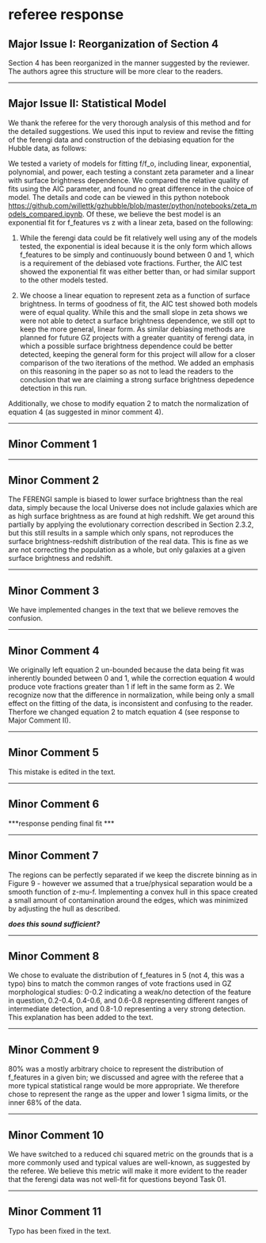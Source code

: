 referee response
==========
Major Issue I: Reorganization of Section 4
------------------------------------------
Section 4 has been reorganized in the manner suggested by the reviewer. The authors agree this structure will be more clear to the readers. 

------------------------------------------
Major Issue II: Statistical Model
------------------------------------------

We thank the referee for the very thorough analysis of this method and for the detailed suggestions. We used this input to review and revise the fitting of the ferengi data and construction of the debiasing equation for the Hubble data, as follows:

We tested a variety of models for fitting f/f_o, including linear, exponential, polynomial, and power, each testing a constant zeta parameter and a linear with surface brightness dependence. We compared the relative quality of fits using the AIC parameter, and found no great difference in the choice of model. The details and code can be viewed in this python notebook https://github.com/willettk/gzhubble/blob/master/python/notebooks/zeta_models_compared.ipynb. Of these, we believe the best model is an exponential fit for f_features vs z with a linear zeta, based on the following:

1) While the ferengi data could be fit relatively well using any of the models tested, the exponential is ideal because it is the only form which allows f_features to be simply and continuously bound between 0 and 1, which is a requirement of the debiased vote fractions. Further, the AIC test showed the exponential fit was either better than, or had similar support to the other models tested. 


2) We choose a linear equation to represent zeta as a function of surface brightness. In terms of goodness of fit, the AIC test showed both models were of equal quality. While this and the small slope in zeta shows we were not able to detect a surface brightness dependence, we still opt to keep the more general, linear form. As similar debiasing methods are planned for future GZ projects with a greater quantity of ferengi data, in which a possible surface brightness dependence could be better detected, keeping the general form for this project will allow for a closer comparison of the two iterations of the method. We added an emphasis on this reasoning in the paper so as not to lead the readers to the conclusion that we are claiming a strong surface brightness depedence detection in this run. 


Additionally, we chose to modify equation 2 to match the normalization of equation 4 (as suggested in minor comment 4).  

-----------------------------------
Minor Comment 1
-----------------------------------


-----------------------------------
Minor Comment 2
-----------------------------------

The FERENGI sample is biased to lower surface brightness than the real data, simply because the local Universe does not include galaxies which are as high surface brightness as are found at high redshift. We get around this partially by applying the evolutionary correction described in Section 2.3.2, but this still results in a sample which only spans, not reproduces the surface brightness-redshift distribution of the real data. This is fine as we are not correcting the population as a whole, but only galaxies at a given surface brightness and redshift.

-----------------------------------
Minor Comment 3
-----------------------------------


We have implemented changes in the text that we believe removes the confusion.

-----------------------------------
Minor Comment 4
-----------------------------------

We originally left equation 2 un-bounded because the data being fit was inherently bounded between 0 and 1, while the correction equation 4 would produce vote fractions greater than 1 if left in the same form as 2. We recognize now that the difference in normalization, while being only a small effect on the fitting of the data, is inconsistent and confusing to the reader. Therfore we changed equation 2 to match equation 4 (see response to Major Comment II). 


----------------------------------
Minor Comment 5
----------------------------------

This mistake is edited in the text.

---------------------------------
Minor Comment 6
----------------------------------

***response pending final fit ***

----------------------------------
Minor Comment 7
----------------------------------

The regions can be perfectly separated if we keep the discrete binning as in Figure 9 - however we assumed that a true/physical separation would be a smooth function of z-mu-f. Implementing a convex hull in this space created a small amount of contamination around the edges, which was minimized by adjusting the hull as described. 

***does this sound sufficient?*** 

----------------------------------
Minor Comment 8
----------------------------------

We chose to evaluate the distribution of f_features in 5 (not 4, this was a typo) bins to match the common ranges of vote fractions used in GZ morphological studies: 0-0.2 indicating a weak/no detection of the feature in question, 0.2-0.4, 0.4-0.6, and 0.6-0.8 representing different ranges of intermediate detection, and 0.8-1.0 representing a very strong detection. This explanation has been added to the text. 

----------------------------------
Minor Comment 9
----------------------------------
80% was a mostly arbitrary choice to represent the distribution of f_features in a given bin; we discussed and agree with the referee that a more typical statistical range would be more appropriate. We therefore chose to represent the range as the upper and lower 1 sigma limits, or the inner 68% of the data. 

----------------------------------
Minor Comment 10
----------------------------------
We have switched to a reduced chi squared metric on the grounds that is a more commonly used and typical values are well-known, as suggested by the referee. We believe this metric will make it more evident to the reader that the ferengi data was not well-fit for questions beyond Task 01. 

----------------------------------
Minor Comment 11
----------------------------------
Typo has been fixed in the text. 


